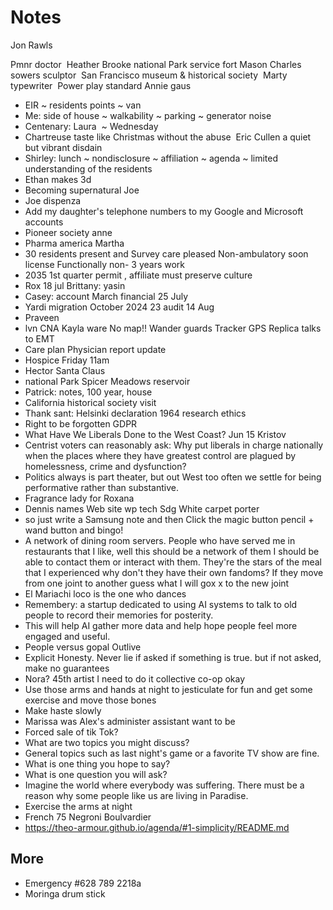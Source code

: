 # Notes

Jon Rawls

Pmnr doctor&nbsp; Heather Brooke national Park service fort Mason Charles sowers sculptor&nbsp; San Francisco museum &amp; historical society&nbsp;
Marty typewriter&nbsp;
Power play standard Annie gaus

* EIR ~ residents points ~ van
* Me: side of house ~ walkability ~ parking ~ generator noise
* Centenary: Laura&nbsp; ~ Wednesday
* Chartreuse taste like Christmas without the abuse&nbsp; Eric Cullen a quiet but vibrant disdain&nbsp;
* Shirley: lunch ~ nondisclosure ~ affiliation ~ agenda ~ limited understanding of the residents
* Ethan makes 3d&nbsp;
* Becoming supernatural Joe
* Joe dispenza&nbsp;&nbsp;
* Add my daughter's telephone numbers to my Google and Microsoft accounts&nbsp;&nbsp;
* Pioneer society anne&nbsp;
* Pharma america Martha&nbsp;&nbsp;
* 30 residents present and Survey care pleased Non-ambulatory soon license Functionally non- 3 years work&nbsp;
* 2035 1st quarter permit , affiliate must preserve culture&nbsp;
* Rox 18 jul&nbsp;Brittany: yasin&nbsp;
* Casey: account March financial 25 July&nbsp;
* Yardi migration October 2024 23 audit 14 Aug
* Praveen
* lvn CNA Kayla ware No map!! Wander guards Tracker GPS Replica talks to EMT&nbsp;&nbsp;
* Care plan Physician report update&nbsp;&nbsp;
* Hospice Friday 11am&nbsp;
* Hector Santa Claus&nbsp;
* national Park Spicer Meadows reservoir
* Patrick: notes, 100 year, house&nbsp;
* California historical society visit
* Thank sant: Helsinki declaration 1964 research ethics&nbsp;
* Right to be forgotten GDPR
* What Have We Liberals Done to the West Coast? Jun 15 Kristov&nbsp;
* Centrist voters can reasonably ask: Why put liberals in charge nationally when the places where they have greatest control are plagued by homelessness, crime and dysfunction?&nbsp;
* Politics always is part theater, but out West too often we settle for being performative rather than substantive.&nbsp;
* Fragrance lady for Roxana&nbsp;
* Dennis names Web site wp tech Sdg White carpet porter&nbsp;
* so just write a Samsung note and then Click the magic button pencil + wand button and bingo!&nbsp;
* A network of dining room servers.&nbsp;People who have served me in restaurants that I like, well this should be a network of them I should be able to contact them or interact with them. They're the stars of the meal that I experienced why don't they have their own fandoms? If they move from one joint to another guess what I will gox x to the new joint&nbsp;
* El Mariachi loco is the one who dances&nbsp;
* Remembery: a startup dedicated to using AI systems to talk to old people to record their memories for posterity.
* This will help AI gather more data and help hope people feel more engaged and useful.&nbsp;&nbsp;
* People versus gopal Outlive&nbsp;
* Explicit Honesty. Never lie if asked if something is true. but if not asked, make no guarantees
* Nora? 45th artist I need to do it collective co-op okay
* Use those arms and hands at night to jesticulate for fun and get some exercise and move those bones&nbsp;
* Make haste slowly&nbsp;
* Marissa was Alex's administer assistant want to be
* Forced sale of tik Tok?&nbsp;
* What are two topics you might discuss?
* General topics such as last night's game or a favorite TV show are fine.
* What is one thing you hope to say?
* What is one question you will ask?
* Imagine the world where everybody was suffering. There must be a reason why some people like us are living in Paradise.
* Exercise the arms at night
* French 75 Negroni Boulvardier
* <a href="https://theo-armour.github.io/agenda/#1-simplicity/README.md">https://theo-armour.github.io/agenda/#1-simplicity/README.md</a>

## More

* Emergency #628 789 2218a
* Moringa drum stick